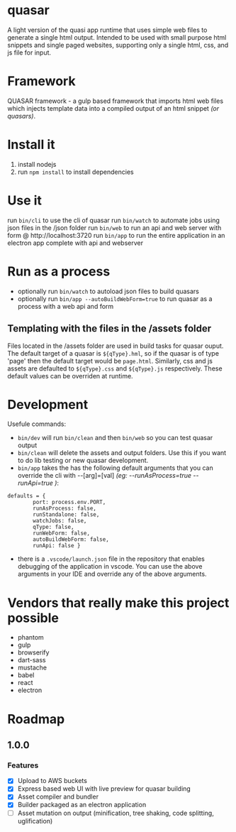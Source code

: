 # quasar
A light version of the quasi app runtime that uses simple web files to generate a single html output. Intended to be used with small purpose html snippets and single paged websites, supporting only a single html, css, and js file for input. 

# Framework
QUASAR framework - a gulp based framework that imports html web files which injects template data into a compiled output of an html snippet _(or quasars)_.

# Install it
1. install nodejs
2. run `npm install` to install dependencies

# Use it
run `bin/cli` to use the cli of quasar
run `bin/watch` to automate jobs using json files in the /json folder
run `bin/web` to run an api and web server with form @ http://localhost:3720
run `bin/app` to run the entire application in an electron app complete with api and webserver

# Run as a process
* optionally run `bin/watch` to autoload json files to build quasars
* optionally run `bin/app --autoBuildWebForm=true` to run quasar as a process with a web api and form

## Templating with the files in the /assets folder
Files located in the /assets folder are used in build tasks for quasar ouput. The default target of a quasar is `${qType}.hml`, so if the quasar is of type 'page' then the default target would be `page.html`. Similarly, css and js assets are defaulted to `${qType}.css` and `${qType}.js` respectively. These default values can be overriden at runtime.

# Development
Usefule commands:
* `bin/dev` will run `bin/clean` and then `bin/web` so you can test quasar output
* `bin/clean` will delete the assets and output folders. Use this if you want to do lib testing or new quasar development.
* `bin/app` takes the has the following default arguments that you can override the cli with --[arg]=[val] _(eg: --runAsProcess=true --runApi=true )_:
```
defaults = {
		port: process.env.PORT,
		runAsProcess: false,
		runStandalone: false,
		watchJobs: false,
		qType: false,
		runWebForm: false,
		autoBuildWebForm: false,
		runApi: false }
```
* there is a `.vscode/launch.json` file in the repository that enables debugging of the application in vscode. You can use the above arguments in your IDE and override any of the above arguments.


# Vendors that really make this project possible
* phantom
* gulp
* browserify
* dart-sass
* mustache
* babel
* react
* electron

# Roadmap
## 1.0.0
### Features 
- [x] Upload to AWS buckets
- [x] Express based web UI with live preview for quasar building
- [x] Asset compiler and bundler
- [x] Builder packaged as an electron application
- [ ] Asset mutation on output (minification, tree shaking, code splitting, uglification)